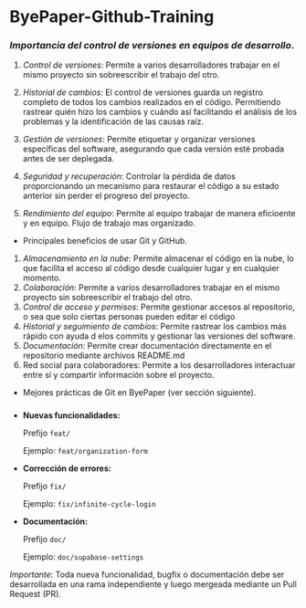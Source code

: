 # ByePaper-Github-Training
### *Importancia del control de versiones en equipos de desarrollo*.
1. *Control de versiones*: Permite a varios desarrolladores trabajar en el mismo proyecto sin sobreescribir el trabajo del otro.

2. *Historial de cambios*: El control de versiones guarda un registro completo de todos los cambios realizados en el código. Permitiendo rastrear quién hizo los cambios y cuándo así facilitando el análisis de los problemas y la identificación de las causas raíz.

3. *Gestión de versiones*: Permite etiquetar y organizar versiones específicas del software, asegurando que cada versión esté probada antes de ser deplegada.

4. *Seguridad y recuperación*: Controlar la pérdida de datos proporcionando un mecanísmo para restaurar el código a su estado anterior sin perder el progreso del proyecto.

5. *Rendimiento del equipo*: Permite al equipo trabajar de manera eficioente y en equipo. Flujo de trabajo mas organizado.

- Principales beneficios de usar Git y GitHub.
1. *Almacenamiento en la nube*: Permite almacenar el código en la nube, lo que facilita el acceso al código desde cualquier lugar y en cualquier momento.
2. *Colaboración*: Permite a varios desarrolladores trabajar en el mismo proyecto sin sobreescribir el trabajo del otro.
3. *Control de acceso y permisos*: Permite gestionar accesos al repositorio, o sea que solo ciertas personas pueden editar el código
4. *Historial y seguimiento de cambios*: Permite rastrear los cambios más rápido con ayuda d elos commits y gestionar las versiones del software.
5. *Documentación*: Permite crear documentación directamente en el repositorio mediante archivos README.md
6. Red social para colaboradores: Permite a los desarrolladores interactuar entre sí y compartir información sobre el proyecto.
- Mejores prácticas de Git en ByePaper (ver sección siguiente).
### 

- **Nuevas funcionalidades:**
    
    Prefijo `feat/`
    
    Ejemplo: `feat/organization-form`
    
- **Corrección de errores:**
    
    Prefijo `fix/`
    
    Ejemplo: `fix/infinite-cycle-login`
    
- **Documentación:**
    
    Prefijo `doc/`
    
    Ejemplo: `doc/supabase-settings`

 *Importante*: Toda nueva funcionalidad, bugfix o documentación debe ser desarrollada en una rama independiente y luego mergeada mediante un Pull Request (PR).
